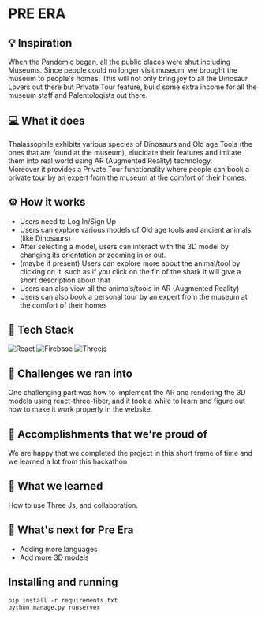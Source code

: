 # PRE ERA

## 💡 Inspiration

When the Pandemic began, all the public places were shut including Museums. Since people could no longer visit museum, we brought the museum to people's homes. This will not only bring joy to all the Dinosaur Lovers out there but Private Tour feature, build some extra income for all the museum staff and Palentologists out there.

## 💻 What it does

Thalassophile exhibits various species of Dinosaurs and Old age Tools (the ones that are found at the museum), elucidate their features and imitate them into real world using AR (Augmented Reality) technology. <br>
Moreover it provides a Private Tour functionality where people can book a private tour by an expert from the museum at the comfort of their homes.

## ⚙️ How it works

- Users need to Log In/Sign Up
- Users can explore various models of Old age tools and ancient animals (like Dinosaurs)
- After selecting a model, users can interact with the 3D model by changing its orientation or zooming in or out.
- (maybe if present) Users can explore more about the animal/tool by clicking on it, such as if you click on the fin of the shark it will give a short description about that
- Users can also view all the animals/tools in AR (Augmented Reality)
- Users can also book a personal tour by an expert from the museum at the comfort of their homes

## 🔨 Tech Stack

![React](https://img.shields.io/badge/react-%2320232a.svg?style=for-the-badge&logo=react&logoColor=%2361DAFB) ![Firebase](https://img.shields.io/badge/firebase-%23039BE5.svg?style=for-the-badge&logo=firebase) ![Threejs](https://img.shields.io/badge/threejs-black?style=for-the-badge&logo=three.js&logoColor=white)

## 🧠 Challenges we ran into

One challenging part was how to implement the AR and rendering the 3D models using react-three-fiber, and it took a while to learn and figure out how to make it work properly in the website. 

## 🏅 Accomplishments that we're proud of

We are happy that we completed the project in this short frame of time and we learned a lot from this hackathon

## 📖 What we learned

How to use Three Js, and collaboration.

## 🚀 What's next for Pre Era

- Adding more languages
- Add more 3D models

## Installing and running
```
pip install -r requirements.txt
python manage.py runserver
```
